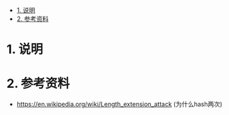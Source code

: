 <!-- TOC -->

- [1. 说明](#1-说明)
- [2. 参考资料](#2-参考资料)

<!-- /TOC -->


# 1. 说明


# 2. 参考资料

* https://en.wikipedia.org/wiki/Length_extension_attack (为什么hash两次)
